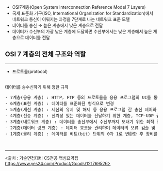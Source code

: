- OSI7계층(Open System Interconnection Reference Model 7 Layers)
- 국제 표준화 기구(ISO, International Organization for Standardization)에서 네트워크 통신이 이뤄지는 과정을 7단계로 나눈 네트워크 표준 모델
- 데이터를 송신 → 높은 계층에서 낮은 계층으로 전달
- 데이터가 수신부의 가장 낮은 계층에 도달하면 수신부에서는 낮은 계층에서 높은 계층으로 데이터를 전달

## OSI 7 계층의 전체 구조와 역할

---

- 프로토콜(protocol)
<br>
데이터를 송수신하기 위해 정한 규칙

<pre>
- 7계층(응용 계층) : HTTP, FTP 등의 프로토콜을 응용 프로그램의 UI를 통해 제공함 
- 6계층(표현 계층) : 데이터를 표준화된 형식으로 변경
- 5계층(세션 계층) : 세션의 유지 및 해제 등 응용 프로그램 간 총신 제어와 동기화를 함
- 4계층(전송 계층) : 신뢰성 있는 데이터를 전달하기 위한 계층, TCP-UDP 같은 전송 방식과 포트(port) 번호 등을 결정
- 3계층(네트워크 계층) : 데이터를 송신부에서 수신부까지 보내기 위한 최적 경로를 선택하는 라우팅(routing)이라고 함, 네트워크 계층의 장비로는 '라우터(router)' 가 있음  
- 2계층(데이터 링크 계층) : 데이터 흐름을 관리하며 데이터의 오류 검출 및 복구 등을 수행, 브리지(bridge), 스위치(switch), 이더넷(ethernet) 이 데이터 링크 계층의 장비에 해당함
- 1계층(물리 계층) : 데이터를 비트(bit) 단위의 0과 1로 변환한 후 장비를 사용해 전송하거나 전기 신호를 데이터로 복원, 리피터(repeater), 허브(hub) 등이 물리 계층에 해당하는 장비
</pre>


<br>

---
<출처 : 기술면접대비 CS전공 핵심요약집 https://www.yes24.com/Product/Goods/121769526>
